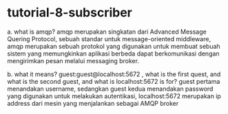 # tutorial-8-subscriber

a. what is amqp?
amqp merupakan singkatan dari Advanced Message Quering Protocol, sebuah standar untuk message-oriented middleware, amqp merupakan sebuah protokol yang digunakan untuk membuat sebuah sistem yang memungkinkan aplikasi berbeda dapat berkomunikasi dengan mengirimkan pesan melalui messaging broker.

b. what it means? guest:guest@localhost:5672 , what is the first quest, and what is
the second guest, and what is localhost:5672 is for?
guest pertama menandakan username, sedangkan guest kedua menandakan password yang digunakan untuk melakukan autentikasi, localhost:5672 merupakan ip address dari mesin yang menjalankan sebagai AMQP broker